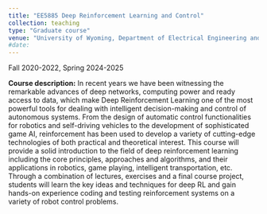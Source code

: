 ```yaml
---
title: "EE5885 Deep Reinforcement Learning and Control"
collection: teaching
type: "Graduate course"
venue: "University of Wyoming, Department of Electrical Engineering and Computer Science"
#date: 
---
```

Fall 2020-2022, Spring 2024-2025

**Course description:** In recent years we have been witnessing the remarkable advances of deep networks, computing power and ready access to data, which make Deep Reinforcement Learning one of the most powerful tools for dealing with intelligent decision-making and control of autonomous systems. From the design of automatic control functionalities for robotics and self-driving vehicles to the development of sophisticated game AI, reinforcement has been used to develop a variety of cutting-edge technologies of both practical and theoretical interest. This course will provide a solid introduction to the field of deep reinforcement learning including the core principles, approaches and algorithms, and their applications in robotics, game playing, intelligent transportation, etc. Through a combination of lectures, exercises and a final course project, students will learn the key ideas and techniques for deep RL and gain hands-on experience coding and testing reinforcement systems on a variety of robot control problems.
